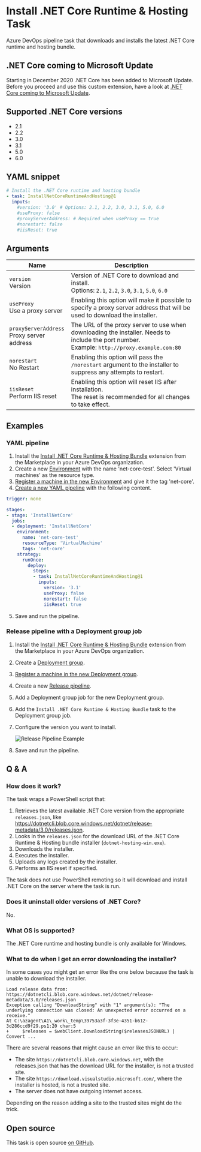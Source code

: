 # Install .NET Core Runtime & Hosting Task

Azure DevOps pipeline task that downloads and installs the latest .NET Core runtime and hosting bundle.

## .NET Core coming to Microsoft Update
Starting in December 2020 .NET Core has been added to Microsoft Update. Before you proceed and use this custom extension, have a look at [.NET Core coming to Microsoft Update](https://devblogs.microsoft.com/dotnet/net-core-updates-coming-to-microsoft-update/).

## Supported .NET Core versions
- 2.1
- 2.2
- 3.0
- 3.1
- 5.0
- 6.0

## YAML snippet
```yaml
# Install the .NET Core runtime and hosting bundle
- task: InstallNetCoreRuntimeAndHosting@1
  inputs:
    #version: '3.0' # Options: 2.1, 2.2, 3.0, 3.1, 5.0, 6.0
    #useProxy: false
    #proxyServerAddress: # Required when useProxy == true
    #norestart: false
    #iisReset: true
```

## Arguments

| Name | Description |
|-|-|
| `version`<br />Version | Version of .NET Core to download and install.<br />Options: `2.1`, `2.2`, `3.0`, `3.1`, `5.0`, `6.0` |
| `useProxy`<br />Use a proxy server | Enabling this option will make it possible to specify a proxy server address that will be used to download the installer. |
| `proxyServerAddress`<br />Proxy server address | The URL of the proxy server to use when downloading the installer. Needs to include the port number.<br />Example: `http://proxy.example.com:80` |
| `norestart`<br />No Restart | Enabling this option will pass the `/norestart` argument to the installer to suppress any attempts to restart. |
| `iisReset`<br />Perform IIS reset | Enabling this option will reset IIS after installation.<br />The reset is recommended for all changes to take effect. |

## Examples

### YAML pipeline

1. Install the [Install .NET Core Runtime & Hosting Bundle](https://marketplace.visualstudio.com/items?itemName=rbosma.InstallNetCoreRuntimeAndHosting) extension from the Marketplace in your Azure DevOps organization.
2. Create a new [Environment](https://docs.microsoft.com/en-us/azure/devops/pipelines/process/environments?view=azure-devops) with the name 'net-core-test'. Select 'Virtual machines' as the resource type.
3. [Register a machine in the new Environment](https://docs.microsoft.com/en-us/azure/devops/pipelines/process/environments-virtual-machines?view=azure-devops) and give it the tag 'net-core'.
4. [Create a new YAML pipeline](https://docs.microsoft.com/en-us/azure/devops/pipelines/get-started-yaml?view=azure-devops) with the following content.
```yaml
trigger: none

stages:
- stage: 'InstallNetCore'
  jobs:
  - deployment: 'InstallNetCore'
    environment:
      name: 'net-core-test'
      resourceType: 'VirtualMachine'
      tags: 'net-core'
    strategy:
      runOnce:
        deploy:
          steps:
          - task: InstallNetCoreRuntimeAndHosting@1
            inputs:
              version: '3.1'
              useProxy: false
              norestart: false
              iisReset: true
```
5. Save and run the pipeline.

### Release pipeline with a Deployment group job

1. Install the [Install .NET Core Runtime & Hosting Bundle](https://marketplace.visualstudio.com/items?itemName=rbosma.InstallNetCoreRuntimeAndHosting) extension from the Marketplace in your Azure DevOps organization.
2. Create a [Deployment group](https://docs.microsoft.com/en-us/azure/devops/pipelines/release/deployment-groups/?view=azure-devops).
3. [Register a machine in the new Deployment group](https://docs.microsoft.com/en-us/azure/devops/pipelines/release/deployment-groups/howto-provision-deployment-group-agents?view=azure-devops).
4. Create a new [Release pipeline](https://docs.microsoft.com/en-us/azure/devops/pipelines/release/?view=azure-devops).
5. Add a Deployment group job for the new Deployment group.
6. Add the `Install .NET Core Runtime & Hosting Bundle` task to the Deployment group job.
7. Configure the version you want to install.  
   
   ![Release Pipeline Example](release-pipeline-example.png)

8. Save and run the pipeline.

## Q & A

### How does it work?

The task wraps a PowerShell script that:
1. Retrieves the latest available .NET Core version from the appropriate `releases.json`, like https://dotnetcli.blob.core.windows.net/dotnet/release-metadata/3.0/releases.json.
2. Looks in the `releases.json` for the download URL of the .NET Core Runtime & Hosting bundle installer (`dotnet-hosting-win.exe`).
3. Downloads the installer.
4. Executes the installer.
5. Uploads any logs created by the installer.
6. Performs an IIS reset if specified.

The task does not use PowerShell remoting so it will download and install .NET Core on the server where the task is run.

### Does it uninstall older versions of .NET Core?

No.

### What OS is supported?

The .NET Core runtime and hosting bundle is only available for Windows.

### What to do when I get an error downloading the installer?

In some cases you might get an error like the one below because the task is unable to download the installer. 

```
Load release data from: https://dotnetcli.blob.core.windows.net/dotnet/release-metadata/3.0/releases.json
Exception calling "DownloadString" with "1" argument(s): "The underlying connection was closed: An unexpected error occurred on a receive."
At C:\azagent\A1\_work\_temp\39753a3f-3f3e-4351-b612-3d286ccd9f29.ps1:20 char:5
+     $releases = $webClient.DownloadString($releasesJSONURL) | Convert ...
```

There are several reasons that might cause an error like this to occur:
- The site `https://dotnetcli.blob.core.windows.net`, with the releases.json that has the download URL for the installer, is not a trusted site.
- The site `https://download.visualstudio.microsoft.com/`, where the installer is hosted, is not a trusted site.
- The server does not have outgoing internet access.

Depending on the reason adding a site to the trusted sites might do the trick.

## Open source

This task is open source [on GitHub](https://github.com/ronaldbosma/InstallNetCoreRuntimeAndHostingTask).